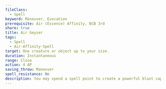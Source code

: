 ```yaml
---
fileClass:
  - Spell
keyword: Maneuver, Evocation
prerequisite: Air (Essence) Affinity, BCB 3rd
share: true
title: Air Geyser
tags:
  - Spell
  - Air-Affinity-Spell
target: One creature or object up to your size.
duration: Instantaneous
range: Close
action: 4 AP
saving_throw: Maneuver
spell_resistance: No
description: You may spend a spell point to create a powerful blast capable of flinging an opponent upward. Upon casting this spell you make a reposition combat maneuver against the target using your BCB in place of your BAB and your CAM in place of your strength modifier to determine your MSB. If successful the target creature takes 2d6 wind damage and is hurled directly upwards 10 feet plus the distance normally allowed by a reposition maneuver. If the creature strikes a solid object such as a ceiling they are dealt a number of points of damage as if they had fallen. Once the effect ends the creature falls (unless they possess flight), taking fall damage as normal for the distance fallen. If the maneuver fails the creature instead takes half damage and is not moved. The damage of this spell improves by an additional 1d6 at 5th BCB and every 5 BCB thereafter.
---
```

